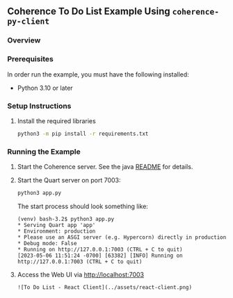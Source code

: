 ## Coherence To Do List Example Using `coherence-py-client`

### Overview

### Prerequisites

In order run the example, you must have the following installed:
* Python 3.10 or later

### Setup Instructions

1. Install the required libraries
   ```bash
   python3 -m pip install -r requirements.txt
   ```

### Running the Example

1. Start the Coherence server.  See the java [README](../java/README.md) for details.

2. Start the Quart server on port 7003:
    ```bash
    python3 app.py
    ```
    The start process should look something like:
   
    ```
   (venv) bash-3.2$ python3 app.py
   * Serving Quart app 'app'
   * Environment: production
   * Please use an ASGI server (e.g. Hypercorn) directly in production
   * Debug mode: False
   * Running on http://127.0.0.1:7003 (CTRL + C to quit)
   [2023-05-06 11:51:24 -0700] [63382] [INFO] Running on http://127.0.0.1:7003 (CTRL + C to quit)
   ```

4. Access the Web UI via [http://localhost:7003](http://localhost:7003)

       ![To Do List - React Client](../assets/react-client.png)
